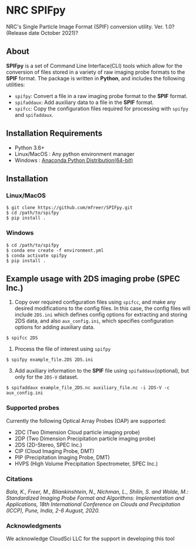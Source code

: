# NRC SPIFpy

NRC's Single Particle Image Format (SPIF) conversion utility. 
Ver. 1.0? (Release date October 2021)?

## About

**SPIFpy** is a set of Command Line Interface(CLI) tools which allow for the conversion of files stored in a 
variety of raw imaging probe formats to the **SPIF** format. The package is written in **Python**, 
and includes the following utilities:

- `spifpy`: Convert a file in a raw imaging probe format to the **SPIF** format.
- `spifaddaux`: Add auxiliary data to a file in the **SPIF** format.
- `spifcc`: Copy the configuration files required for processing with `spifpy` and `spifaddaux`.

## Installation Requirements

- Python 3.6+
- Linux/MacOS : Any python environment manager
- Windows : [Anaconda Python Distribution(64-bit)](https://www.anaconda.com/products/individual)

## Installation

### Linux/MacOS
```
$ git clone https://github.com/mfreer/SPIFpy.git
$ cd /path/to/spifpy
$ pip install .
```

### Windows

```
$ cd /path/to/spifpy
$ conda env create -f environment.yml
$ conda activate spifpy
$ pip install .
```

<a name="usage"></a>
## Example usage with 2DS imaging probe (SPEC Inc.)

1. Copy over required configuration files using `spifcc`, and make any desired modifications to the config files. In this
case, the config files will include `2DS.ini` which defines config options for extracting and storing 2DS data, and
also `aux_config.ini`, which specifies configuration options for adding auxiliary data.

```
$ spifcc 2DS
```

1. Process the file of interest using `spifpy`

```
$ spifpy example_file.2DS 2DS.ini 
```

3. Add auxiliary information to the **SPIF** file using `spifaddaux`(optional), but only for the
`2DS-V` dataset.

```
$ spifaddaux example_file_2DS.nc auxiliary_file.nc -i 2DS-V -c aux_config.ini 
```

<a name="supported-probes"></a>
### Supported probes

Currently the following Optical Array Probes (OAP) are supported:

- 2DC (Two Dimension Cloud particle imaging probe)
- 2DP (Two Dimension Precipitation particle imaging probe)
- 2DS (2D-Stereo, SPEC Inc.)
- CIP (Cloud Imaging Probe, DMT)
- PIP (Precipitation Imaging Probe, DMT)
- HVPS (High Volume Precipitation Spectrometer, SPEC Inc.)

<a name="citation"></a>
### Citations  
<i>Bala, K., Freer, M., Bliankinshtein, N., Nichman, L., Shilin, S. and Wolde, M.: Standardized Imaging Probe Format and Algorithms: Implementation and Applications, 18th International Conference on Clouds and Precipitation (ICCP), Pune, India, 2-6 August, 2020.</i>

<a name="acknowledgment"></a>
### Acknowledgments
We acknowledge CloudSci LLC for the support in developing this tool
